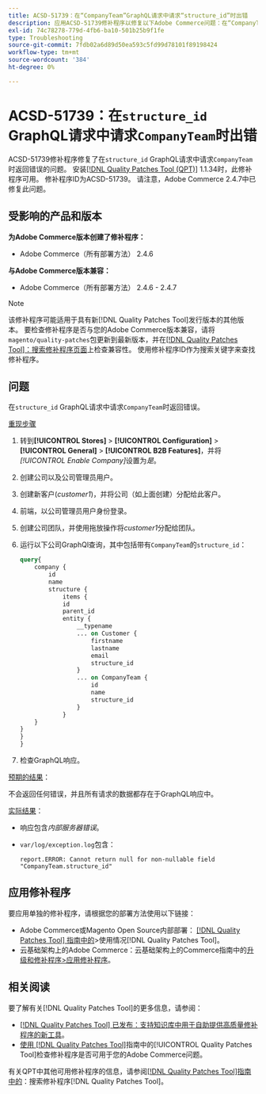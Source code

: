 ```yaml
---
title: ACSD-51739：在“CompanyTeam”GraphQL请求中请求“structure_id”时出错
description: 应用ACSD-51739修补程序以修复以下Adobe Commerce问题：在“CompanyTeam”GraphQL请求中请求“structure_id”时返回错误。
exl-id: 74c78278-779d-4fb6-ba10-501b25b9f1fe
type: Troubleshooting
source-git-commit: 7fdb02a6d89d50ea593c5fd99d78101f89198424
workflow-type: tm+mt
source-wordcount: '384'
ht-degree: 0%

---
```


# ACSD-51739：在`structure_id` GraphQL请求中请求`CompanyTeam`时出错

ACSD-51739修补程序修复了在`structure_id` GraphQL请求中请求`CompanyTeam`时返回错误的问题。 安装[[!DNL Quality Patches Tool (QPT)]](https://experienceleague.adobe.com/en/docs/commerce-operations/tools/quality-patches-tool/quality-patches-tool-to-self-serve-quality-patches) 1.1.34时，此修补程序可用。 修补程序ID为ACSD-51739。 请注意，Adobe Commerce 2.4.7中已修复此问题。

## 受影响的产品和版本

**为Adobe Commerce版本创建了修补程序：**

* Adobe Commerce（所有部署方法） 2.4.6

**与Adobe Commerce版本兼容：**

* Adobe Commerce（所有部署方法） 2.4.6 - 2.4.7

>[!NOTE]
>
>该修补程序可能适用于具有新[!DNL Quality Patches Tool]发行版本的其他版本。 要检查修补程序是否与您的Adobe Commerce版本兼容，请将`magento/quality-patches`包更新到最新版本，并在[[!DNL Quality Patches Tool]：搜索修补程序页面](https://experienceleague.adobe.com/tools/commerce-quality-patches/index.html)上检查兼容性。 使用修补程序ID作为搜索关键字来查找修补程序。

## 问题

在`structure_id` GraphQL请求中请求`CompanyTeam`时返回错误。

<u>重现步骤</u>

1. 转到&#x200B;**[!UICONTROL Stores]** > **[!UICONTROL Configuration]** > **[!UICONTROL General]** > **[!UICONTROL B2B Features]**，并将&#x200B;*[!UICONTROL Enable Company]*&#x200B;设置为&#x200B;*是*。
1. 创建公司以及公司管理员用户。
1. 创建新客户(*customer1*)，并将公司（如上面创建）分配给此客户。
1. 前端，以公司管理员用户身份登录。
1. 创建公司团队，并使用拖放操作将&#x200B;*customer1*&#x200B;分配给团队。
1. 运行以下公司GraphQl查询，其中包括带有`CompanyTeam`的`structure_id`：

   ```GraphQL
   query{
       company {
           id
           name
           structure {
               items {
               id
               parent_id
               entity {
                   __typename
                   ... on Customer {
                       firstname
                       lastname
                       email
                       structure_id
                   }
                   ... on CompanyTeam {
                       id
                       name
                       structure_id
                   }
               }
       }
   }
   }
   }
   ```

1. 检查GraphQL响应。

<u>预期的结果</u>：

不会返回任何错误，并且所有请求的数据都存在于GraphQL响应中。

<u>实际结果</u>：

* 响应包含&#x200B;*内部服务器错误*。
* `var/log/exception.log`包含：

  ```
  report.ERROR: Cannot return null for non-nullable field "CompanyTeam.structure_id"
  ```

## 应用修补程序

要应用单独的修补程序，请根据您的部署方法使用以下链接：

* Adobe Commerce或Magento Open Source内部部署： [[!DNL Quality Patches Tool] 指南中的](/help/tools/quality-patches-tool/usage.md)>使用情况[!DNL Quality Patches Tool]。
* 云基础架构上的Adobe Commerce：云基础架构上的Commerce指南中的[升级和修补程序>应用修补程序](https://experienceleague.adobe.com/docs/commerce-cloud-service/user-guide/develop/upgrade/apply-patches.html)。

## 相关阅读

要了解有关[!DNL Quality Patches Tool]的更多信息，请参阅：

* [[!DNL Quality Patches Tool] 已发布：支持知识库中用于自助提供高质量修补程序的新工具](https://experienceleague.adobe.com/en/docs/commerce-operations/tools/quality-patches-tool/quality-patches-tool-to-self-serve-quality-patches)。
* [使用 [!DNL Quality Patches Tool]](/help/tools/quality-patches-tool/patches-available-in-qpt/check-patch-for-magento-issue-with-magento-quality-patches.md)指南中的[!UICONTROL Quality Patches Tool]检查修补程序是否可用于您的Adobe Commerce问题。


有关QPT中其他可用修补程序的信息，请参阅[[!DNL Quality Patches Tool]指南中的](https://experienceleague.adobe.com/tools/commerce-quality-patches/index.html)：搜索修补程序[!DNL Quality Patches Tool]。
